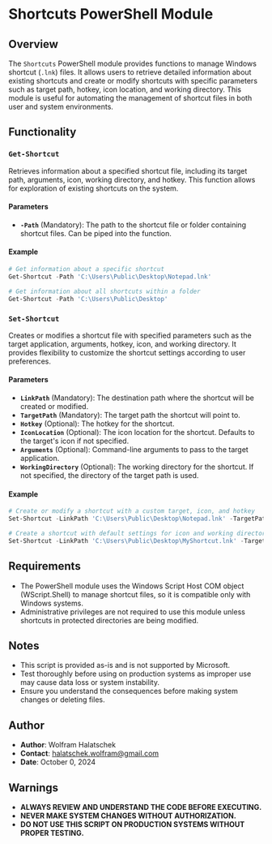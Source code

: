 # Shortcuts PowerShell Module

## Overview

The `Shortcuts` PowerShell module provides functions to manage Windows shortcut (`.lnk`) files. It allows users to retrieve detailed information about existing shortcuts and create or modify shortcuts with specific parameters such as target path, hotkey, icon location, and working directory. This module is useful for automating the management of shortcut files in both user and system environments.

## Functionality

### `Get-Shortcut`

Retrieves information about a specified shortcut file, including its target path, arguments, icon, working directory, and hotkey. This function allows for exploration of existing shortcuts on the system.

#### Parameters

- **`-Path`** (Mandatory): The path to the shortcut file or folder containing shortcut files. Can be piped into the function.

#### Example

```PowerShell
# Get information about a specific shortcut
Get-Shortcut -Path 'C:\Users\Public\Desktop\Notepad.lnk'

# Get information about all shortcuts within a folder
Get-Shortcut -Path 'C:\Users\Public\Desktop'
```

### `Set-Shortcut`

Creates or modifies a shortcut file with specified parameters such as the target application, arguments, hotkey, icon, and working directory. It provides flexibility to customize the shortcut settings according to user preferences.


#### Parameters

- **`LinkPath`** (Mandatory): The destination path where the shortcut will be created or modified.
- **`TargetPath`** (Mandatory): The target path the shortcut will point to.
- **`Hotkey`** (Optional): The hotkey for the shortcut.
- **`IconLocation`** (Optional): The icon location for the shortcut. Defaults to the target's icon if not specified.
- **`Arguments`** (Optional): Command-line arguments to pass to the target application.
- **`WorkingDirectory`** (Optional): The working directory for the shortcut. If not specified, the directory of the target path is used.

#### Example

```PowerShell
# Create or modify a shortcut with a custom target, icon, and hotkey
Set-Shortcut -LinkPath 'C:\Users\Public\Desktop\Notepad.lnk' -TargetPath 'C:\Windows\System32\notepad.exe' -Hotkey 'Ctrl+Alt+N' -IconLocation 'C:\Icons\Notepad.ico'

# Create a shortcut with default settings for icon and working directory
Set-Shortcut -LinkPath 'C:\Users\Public\Desktop\MyShortcut.lnk' -TargetPath 'C:\Program Files\MyApp\MyApp.exe'

```

## Requirements

- The PowerShell module uses the Windows Script Host COM object (WScript.Shell) to manage shortcut files, so it is compatible only with Windows systems.
- Administrative privileges are not required to use this module unless shortcuts in protected directories are being modified.


## Notes

- This script is provided as-is and is not supported by Microsoft.
- Test thoroughly before using on production systems as improper use may cause data loss or system instability.
- Ensure you understand the consequences before making system changes or deleting files.

## Author

- **Author**: Wolfram Halatschek
- **Contact**: halatschek.wolfram@gmail.com
- **Date**: October 0, 2024

## Warnings

- **ALWAYS REVIEW AND UNDERSTAND THE CODE BEFORE EXECUTING.**
- **NEVER MAKE SYSTEM CHANGES WITHOUT AUTHORIZATION.**
- **DO NOT USE THIS SCRIPT ON PRODUCTION SYSTEMS WITHOUT PROPER TESTING.**
